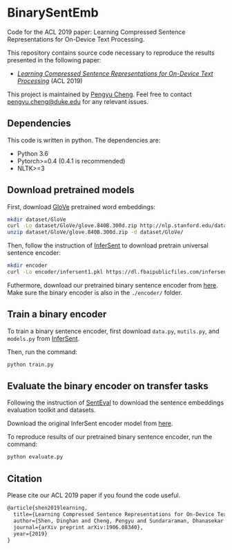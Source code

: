 # BinarySentEmb
Code for the ACL 2019 paper: Learning Compressed Sentence Representations for On-Device Text Processing.


This repository contains source code necessary to reproduce the results presented in the following paper:
* [*Learning Compressed Sentence Representations for On-Device Text Processing*](https://arxiv.org/pdf/1906.08340.pdf) (ACL 2019)

This project is maintained by [Pengyu Cheng](https://linear95.github.io/). Feel free to contact pengyu.cheng@duke.edu for any relevant issues.

## Dependencies
This code is written in python. The dependencies are:
* Python 3.6
* Pytorch>=0.4 (0.4.1 is recommended)
* NLTK>=3


## Download pretrained models

First, download [GloVe](https://nlp.stanford.edu/projects/glove/) pretrained word embeddings:

```bash
mkdir dataset/GloVe
curl -Lo dataset/GloVe/glove.840B.300d.zip http://nlp.stanford.edu/data/glove.840B.300d.zip
unzip dataset/GloVe/glove.840B.300d.zip -d dataset/GloVe/
```
Then, follow the instruction of [InferSent](https://github.com/facebookresearch/InferSent) to download pretrain universal sentence encoder:

```bash
mkdir encoder
curl -Lo encoder/infersent1.pkl https://dl.fbaipublicfiles.com/infersent/infersent1.pkl
```

Futhermore, download our pretrained binary sentence encoder from [here](https://drive.google.com/open?id=12lzqtxQwktywXRc1HsQ36ptHGfGOTcIJ). Make sure the binary encoder is also in the `./encoder/` folder.

## Train a binary encoder
To train a binary sentence encoder, first download `data.py`, `mutils.py`, and `models.py` from [InferSent](https://github.com/facebookresearch/InferSent). 

Then, run the command:

```bash
python train.py
```

## Evaluate the binary encoder on transfer tasks
Following the instruction of [SentEval](https://github.com/facebookresearch/SentEval) to download the sentence embeddings evaluation toolkit and datasets.

Download the original InferSent encoder model from [here](https://github.com/facebookresearch/InferSent). 

To reproduce results of our pretrained binary sentence encoder, run the command:
```bash
python evaluate.py
```

## Citation 
Please cite our ACL 2019 paper if you found the code useful.

```latex
@article{shen2019learning,
  title={Learning Compressed Sentence Representations for On-Device Text Processing},
  author={Shen, Dinghan and Cheng, Pengyu and Sundararaman, Dhanasekar and Zhang, Xinyuan and Yang, Qian and Tang, Meng and Celikyilmaz, Asli and Carin, Lawrence},
  journal={arXiv preprint arXiv:1906.08340},
  year={2019}
}
```

